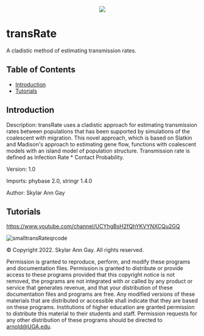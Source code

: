 <p align="center">
<img src = https://user-images.githubusercontent.com/82063761/180503180-f246f8f5-6ba3-4fb8-b9eb-e10b2eaf2df4.png>
</p>

# transRate
A cladistic method of estimating transmission rates.

## Table of Contents
* [Introduction](#introduction)
* [Tutorials](#tutorials)

## Introduction
Description: transRate uses a cladistic approach for estimating transmission rates between populations that has been supported by simulations of the coalescent with migration. This novel approach, which is based on Slatkin and Madison's approach to estimating gene flow, functions with coalescent models with an island model of population structure. Transmission rate is defined as Infection Rate * Contact Probability.

Version: 1.0

Imports: phybase 2.0, stringr 1.4.0

Author: Skylar Ann Gay

## Tutorials
https://www.youtube.com/channel/UCYhgBsH2fQhYKVYNXCQu2GQ

![smalltransRateqrcode](https://user-images.githubusercontent.com/82063761/180520694-98112949-c864-4c92-9df9-8de73b9f6e7c.png)





© Copyright 2022. Skylar Ann Gay. All rights reserved. 

Permission is granted to reproduce, perform, and modify these programs and documentation files. Permission is granted to distribute or provide access to these programs provided that this copyright notice is not removed, the programs are not integrated with or called by any product or service that generates revenue, and that your distribution of these documentation files and programs are free. Any modified versions of these materials that are distributed or accessible shall indicate that they are based on these programs. Institutions of higher education are granted permission to distribute this material to their students and staff. Permission requests for any other distribution of these programs should be directed to arnold@UGA.edu.
